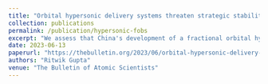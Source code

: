 ```yaml
---
title: "Orbital hypersonic delivery systems threaten strategic stability"
collection: publications
permalink: /publication/hypersonic-fobs
excerpt: "We assess that China's development of a fractional orbital hypersonic delivery system, combining hypersonic glide vehicles with orbital bombardment, presents a concerning challenge to global stability, allowing for faster, undetectable delivery of large nuclear payloads and signaling renewed interest in first-strike capabilities."
date: 2023-06-13
paperurl: "https://thebulletin.org/2023/06/orbital-hypersonic-delivery-systems-threaten-strategic-stability/"
authors: "Ritwik Gupta"
venue: "The Bulletin of Atomic Scientists"
---
```

